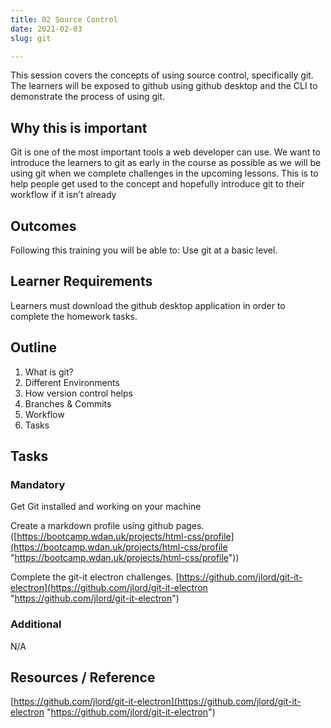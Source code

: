 ```yaml
---
title: 02 Source Control
date: 2021-02-03
slug: git

---
```

This session covers the concepts of using source control, specifically git. The learners will be exposed to github using github desktop and the CLI to demonstrate the process of using git.

## **Why this is important**

Git is one of the most important tools a web developer can use. We want to introduce the learners to git as early in the course as possible as we will be using git when we complete challenges in the upcoming lessons. This is to help people get used to the concept and hopefully introduce git to their workflow if it isn’t already

## **Outcomes**

Following this training you will be able to: Use git at a basic level.

## **Learner Requirements**

Learners must download the github desktop application in order to complete the homework tasks.

## **Outline**

1. What is git?
2. Different Environments
3. How version control helps
4. Branches & Commits
5. Workflow
6. Tasks

## **Tasks**

### **Mandatory**

Get Git installed and working on your machine

Create a markdown profile using github pages. ([https://bootcamp.wdan.uk/projects/html-css/profile](https://bootcamp.wdan.uk/projects/html-css/profile "https://bootcamp.wdan.uk/projects/html-css/profile"))

Complete the git-it electron challenges. [https://github.com/jlord/git-it-electron](https://github.com/jlord/git-it-electron "https://github.com/jlord/git-it-electron")

### **Additional**

N/A

## **Resources / Reference**

[https://github.com/jlord/git-it-electron](https://github.com/jlord/git-it-electron "https://github.com/jlord/git-it-electron")